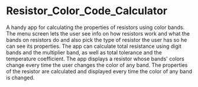# Resistor_Color_Code_Calculator
A handy app for calculating the properties of resistors using color bands.
The menu screen lets the user see info on how resistors work and what the bands on resistors do and also pick the type of resistor the user has so he can see its properties.
The app can calculate total resistance using digit bands and the multiplier band, as well as total tolerance and the temperature coefficient.
The app displays a resistor whose bands' colors change every time the user changes the color of any band.
The properties of the resistor are calculated and displayed every time the color of any band is changed.
